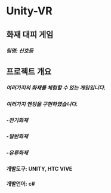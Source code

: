 # Unity-VR
## 화재 대피 게임
##### 팀명: 신호등
## 프로젝트 개요
##### 여러가지의 화재를 체험할 수 있는 게임입니다.
##### 여러가지 엔딩을 구현하였습니다.
##### -전기화재
##### -일반화재
##### -유류화재
#### 개발도구: UNITY, HTC VIVE
#### 개발언어: c#
